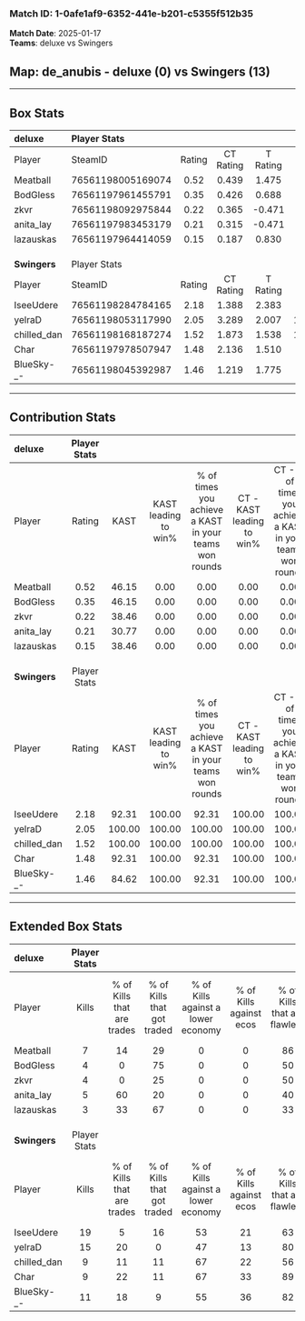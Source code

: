### Match ID: 1-0afe1af9-6352-441e-b201-c5355f512b35  
**Match Date**: 2025-01-17  
**Teams**: deluxe vs Swingers  

## **Map**: de_anubis - deluxe (0) vs Swingers (13)  
---  

## Box Stats  

| **deluxe**   | Player Stats      |        |           |          |        |       |       |         |        |      |     |
| :- | :- | :-: | :-: | :-: | :-: | :-: | :-: | :-: | :-: | :-: | :-: |
| Player       | SteamID           | Rating | CT Rating | T Rating |  KAST  |  ADR  | Kills | Assists | Deaths | K/D  | HS% |
| Meatball     | 76561198005169074 |  0.52  |   0.439   |  1.475   | 46.15  | 58.6  |   7   |    0    |   13   | 0.54 | 28  |
| BodGless     | 76561197961455791 |  0.35  |   0.426   |  0.688   | 46.15  | 47.9  |   4   |    3    |   12   | 0.33 | 50  |
| zkvr         | 76561198092975844 |  0.22  |   0.365   |  -0.471  | 38.46  | 42.5  |   4   |    1    |   13   | 0.31 | 75  |
| anita_lay    | 76561197983453179 |  0.21  |   0.315   |  -0.471  | 30.77  | 35.2  |   5   |    2    |   13   | 0.38 | 40  |
| lazauskas    | 76561197964414059 |  0.15  |   0.187   |  0.830   | 38.46  | 43.0  |   3   |    1    |   13   | 0.23 | 66  |
|              |                   |        |           |          |        |       |       |         |        |      |     |
|              |                   |        |           |          |        |       |       |         |        |      |     |
|              |                   |        |           |          |        |       |       |         |        |      |     |
| **Swingers** | Player Stats      |        |           |          |        |       |       |         |        |      |     |
| Player       | SteamID           | Rating | CT Rating | T Rating |  KAST  |  ADR  | Kills | Assists | Deaths | K/D  | HS% |
| IseeUdere    | 76561198284784165 |  2.18  |   1.388   |  2.383   | 92.31  | 118.6 |  19   |    1    |   5    | 3.80 | 52  |
| yelraD       | 76561198053117990 |  2.05  |   3.289   |  2.007   | 100.00 | 109.0 |  15   |    5    |   3    | 5.00 | 73  |
| chilled_dan  | 76561198168187274 |  1.52  |   1.873   |  1.538   | 100.00 | 83.2  |   9   |    4    |   4    | 2.25 | 44  |
| Char         | 76561197978507947 |  1.48  |   2.136   |  1.510   | 92.31  | 89.2  |   9   |    8    |   5    | 1.80 | 22  |
| BlueSky-_-   | 76561198045392987 |  1.46  |   1.219   |  1.775   | 84.62  | 94.8  |  11   |    4    |   7    | 1.57 | 54  |
---  

## Contribution Stats  

| **deluxe**   | Player Stats |        |                      |                                                        |                           |                                                             |                          |                                                            |
| :- | :-: | :-: | :-: | :-: | :-: | :-: | :-: | :-: |
| Player       |    Rating    |  KAST  | KAST leading to win% | % of times you achieve a KAST in your teams won rounds | CT - KAST leading to win% | CT - % of times you achieve a KAST in your teams won rounds | T - KAST leading to win% | T - % of times you achieve a KAST in your teams won rounds |
| Meatball     |     0.52     | 46.15  |         0.00         |                          0.00                          |           0.00            |                            0.00                             |           0.00           |                            0.00                            |
| BodGless     |     0.35     | 46.15  |         0.00         |                          0.00                          |           0.00            |                            0.00                             |           0.00           |                            0.00                            |
| zkvr         |     0.22     | 38.46  |         0.00         |                          0.00                          |           0.00            |                            0.00                             |           0.00           |                            0.00                            |
| anita_lay    |     0.21     | 30.77  |         0.00         |                          0.00                          |           0.00            |                            0.00                             |           0.00           |                            0.00                            |
| lazauskas    |     0.15     | 38.46  |         0.00         |                          0.00                          |           0.00            |                            0.00                             |           0.00           |                            0.00                            |
|              |              |        |                      |                                                        |                           |                                                             |                          |                                                            |
|              |              |        |                      |                                                        |                           |                                                             |                          |                                                            |
|              |              |        |                      |                                                        |                           |                                                             |                          |                                                            |
| **Swingers** | Player Stats |        |                      |                                                        |                           |                                                             |                          |                                                            |
| Player       |    Rating    |  KAST  | KAST leading to win% | % of times you achieve a KAST in your teams won rounds | CT - KAST leading to win% | CT - % of times you achieve a KAST in your teams won rounds | T - KAST leading to win% | T - % of times you achieve a KAST in your teams won rounds |
| IseeUdere    |     2.18     | 92.31  |        100.00        |                         92.31                          |          100.00           |                           100.00                            |          100.00          |                           91.67                            |
| yelraD       |     2.05     | 100.00 |        100.00        |                         100.00                         |          100.00           |                           100.00                            |          100.00          |                           100.00                           |
| chilled_dan  |     1.52     | 100.00 |        100.00        |                         100.00                         |          100.00           |                           100.00                            |          100.00          |                           100.00                           |
| Char         |     1.48     | 92.31  |        100.00        |                         92.31                          |          100.00           |                           100.00                            |          100.00          |                           91.67                            |
| BlueSky-_-   |     1.46     | 84.62  |        100.00        |                         92.31                          |          100.00           |                           100.00                            |          100.00          |                           91.67                            |
---  

## Extended Box Stats  

| **deluxe**   | Player Stats |                            |                            |                                    |                         |                              |                                 |        |                             |                                     |                          |                               |                            |
| :- | :-: | :-: | :-: | :-: | :-: | :-: | :-: | :-: | :-: | :-: | :-: | :-: | :-: |
| Player       |    Kills     | % of Kills that are trades | % of Kills that got traded | % of Kills against a lower economy | % of Kills against ecos | % of Kills that are flawless | % of Kills that are close duels | Deaths | % of Deaths that get traded | % of Deaths against a lower economy | % of Deaths against ecos | % of Deaths that are flawless | % of Deaths that are close |
| Meatball     |      7       |             14             |             29             |                 0                  |            0            |              86              |                0                |   13   |              0              |                  0                  |            0             |              62               |             8              |
| BodGless     |      4       |             0              |             75             |                 0                  |            0            |              50              |                0                |   12   |              8              |                  0                  |            0             |              83               |             0              |
| zkvr         |      4       |             0              |             25             |                 0                  |            0            |              50              |                0                |   13   |             15              |                  0                  |            0             |              69               |             0              |
| anita_lay    |      5       |             60             |             20             |                 0                  |            0            |              40              |                0                |   13   |              8              |                  0                  |            0             |              85               |             0              |
| lazauskas    |      3       |             33             |             67             |                 0                  |            0            |              33              |                0                |   13   |             15              |                  0                  |            0             |              54               |             15             |
|              |              |                            |                            |                                    |                         |                              |                                 |        |                             |                                     |                          |                               |                            |
|              |              |                            |                            |                                    |                         |                              |                                 |        |                             |                                     |                          |                               |                            |
|              |              |                            |                            |                                    |                         |                              |                                 |        |                             |                                     |                          |                               |                            |
| **Swingers** | Player Stats |                            |                            |                                    |                         |                              |                                 |        |                             |                                     |                          |                               |                            |
| Player       |    Kills     | % of Kills that are trades | % of Kills that got traded | % of Kills against a lower economy | % of Kills against ecos | % of Kills that are flawless | % of Kills that are close duels | Deaths | % of Deaths that get traded | % of Deaths against a lower economy | % of Deaths against ecos | % of Deaths that are flawless | % of Deaths that are close |
| IseeUdere    |      19      |             5              |             16             |                 53                 |           21            |              63              |                5                |   5    |             60              |                 40                  |            0             |              60               |             0              |
| yelraD       |      15      |             20             |             0              |                 47                 |           13            |              80              |                0                |   3    |             33              |                  0                  |            0             |              33               |             0              |
| chilled_dan  |      9       |             11             |             11             |                 67                 |           22            |              56              |                0                |   4    |             25              |                 75                  |            25            |              100              |             0              |
| Char         |      9       |             22             |             11             |                 67                 |           33            |              89              |                0                |   5    |             40              |                 60                  |            20            |              20               |             0              |
| BlueSky-_-   |      11      |             18             |             9              |                 55                 |           36            |              82              |               18                |   7    |             29              |                 29                  |            14            |              71               |             0              |
